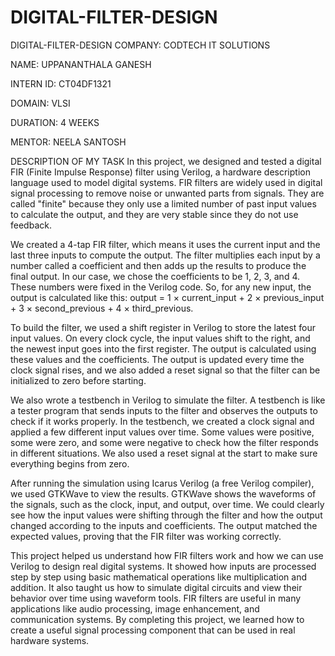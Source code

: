 # DIGITAL-FILTER-DESIGN
DIGITAL-FILTER-DESIGN
COMPANY: CODTECH IT SOLUTIONS

NAME: UPPANANTHALA GANESH

INTERN ID:  CT04DF1321

DOMAIN: VLSI

DURATION: 4 WEEKS

MENTOR: NEELA SANTOSH

DESCRIPTION OF MY TASK
In this project, we designed and tested a digital FIR (Finite Impulse Response) filter using Verilog, a hardware description language used to model digital systems. FIR filters are widely used in digital signal processing to remove noise or unwanted parts from signals. They are called "finite" because they only use a limited number of past input values to calculate the output, and they are very stable since they do not use feedback.

We created a 4-tap FIR filter, which means it uses the current input and the last three inputs to compute the output. The filter multiplies each input by a number called a coefficient and then adds up the results to produce the final output. In our case, we chose the coefficients to be 1, 2, 3, and 4. These numbers were fixed in the Verilog code. So, for any new input, the output is calculated like this: output = 1 × current_input + 2 × previous_input + 3 × second_previous + 4 × third_previous.

To build the filter, we used a shift register in Verilog to store the latest four input values. On every clock cycle, the input values shift to the right, and the newest input goes into the first register. The output is calculated using these values and the coefficients. The output is updated every time the clock signal rises, and we also added a reset signal so that the filter can be initialized to zero before starting.

We also wrote a testbench in Verilog to simulate the filter. A testbench is like a tester program that sends inputs to the filter and observes the outputs to check if it works properly. In the testbench, we created a clock signal and applied a few different input values over time. Some values were positive, some were zero, and some were negative to check how the filter responds in different situations. We also used a reset signal at the start to make sure everything begins from zero.

After running the simulation using Icarus Verilog (a free Verilog compiler), we used GTKWave to view the results. GTKWave shows the waveforms of the signals, such as the clock, input, and output, over time. We could clearly see how the input values were shifting through the filter and how the output changed according to the inputs and coefficients. The output matched the expected values, proving that the FIR filter was working correctly.

This project helped us understand how FIR filters work and how we can use Verilog to design real digital systems. It showed how inputs are processed step by step using basic mathematical operations like multiplication and addition. It also taught us how to simulate digital circuits and view their behavior over time using waveform tools. FIR filters are useful in many applications like audio processing, image enhancement, and communication systems. By completing this project, we learned how to create a useful signal processing component that can be used in real hardware systems.

